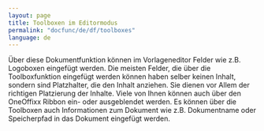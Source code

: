 ```yaml
---
layout: page
title: Toolboxen im Editormodus
permalink: "docfunc/de/df/toolboxes"
language: de
---
```



Über diese Dokumentfunktion können im Vorlageneditor Felder wie z.B. Logoboxen eingefügt werden. Die meisten Felder, die über die Toolboxfunktion eingefügt werden können haben selber keinen Inhalt, sondern sind Platzhalter, die den Inhalt anziehen. Sie dienen vor Allem der richtigen Platzierung der Inhalte. Viele von Ihnen können auch über den OneOffixx Ribbon ein- oder ausgeblendet werden. Es können über die Toolboxen auch Informationen zum Dokument wie z.B. Dokumentname oder Speicherpfad in das Dokument eingefügt werden.
